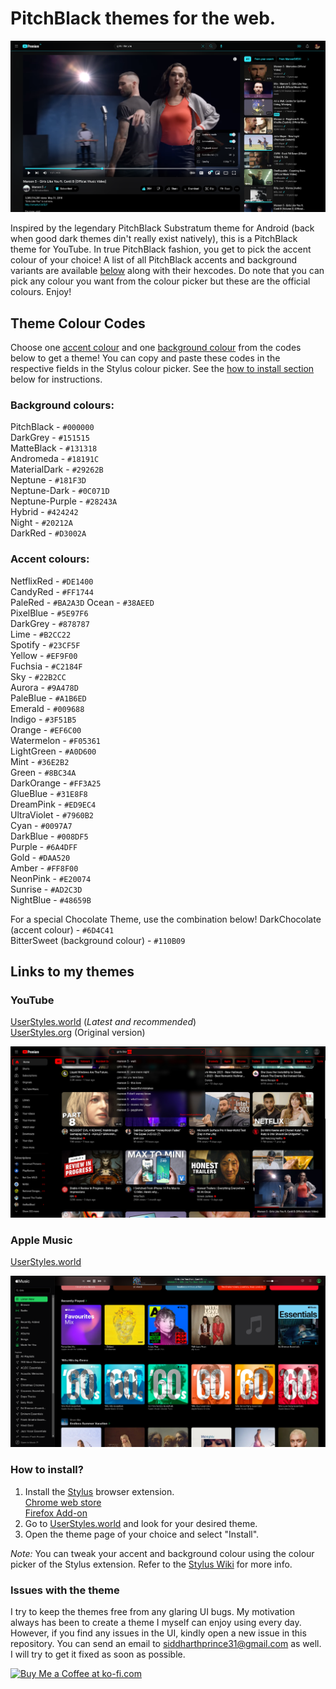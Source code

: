 # PitchBlack themes for the web.

![Recreation of the original screenshot for the first version of the YouTube theme uploaded in September 2018](https://github.com/sprince0031/PitchBlack-UserStyle-themes/raw/master/YouTube/screenshots/PitchBlack_ForOldTimes_ReadmeSS.png)
  
Inspired by the legendary PitchBlack Substratum theme for Android (back when good dark themes din't really exist natively), this is a PitchBlack theme for YouTube. In true PitchBlack fashion, you get to pick the accent colour of your choice! A list of all PitchBlack accents and background variants are available [below](https://github.com/sprince0031/PitchBlack-UserStyle-themes/blob/master/README.md#theme-colour-codes) along with their hexcodes. Do note that you can pick any colour you want from the colour picker but these are the official colours. Enjoy!  

## Theme Colour Codes

Choose one [accent colour](https://github.com/sprince0031/PitchBlack-UserStyle-themes/blob/master/README.md#accent-colours) and one [background colour](https://github.com/sprince0031/PitchBlack-UserStyle-themes/blob/master/README.md#background-colours) from the codes below to get a theme! You can copy and paste these codes in the respective fields in the Stylus colour picker. See the [how to install section](https://github.com/sprince0031/PitchBlack-UserStyle-themes/blob/master/README.md#how-to-install) below for instructions.

### Background colours:

PitchBlack - `#000000`  
DarkGrey - `#151515`  
MatteBlack - `#131318`  
Andromeda - `#18191C`  
MaterialDark - `#29262B`  
Neptune - `#181F3D`  
Neptune-Dark - `#0C071D`  
Neptune-Purple - `#28243A`  
Hybrid - `#424242`  
Night - `#20212A`  
DarkRed - `#D3002A`  

### Accent colours:
NetflixRed - `#DE1400`  
CandyRed - `#FF1744`  
PaleRed - `#BA2A3D` 
Ocean - `#38AEED`  
PixelBlue - `#5E97F6`  
DarkGrey - `#878787`  
Lime - `#B2CC22`  
Spotify - `#23CF5F`  
Yellow - `#EF9F00`  
Fuchsia - `#C2184F`  
Sky - `#22B2CC`  
Aurora - `#9A478D`  
PaleBlue - `#A1B6ED`  
Emerald - `#009688`  
Indigo - `#3F51B5`  
Orange - `#EF6C00`  
Watermelon - `#F05361`  
LightGreen - `#A0D600`  
Mint - `#36E2B2`  
Green - `#8BC34A`  
DarkOrange - `#FF3A25`  
GlueBlue - `#31E8F8`  
DreamPink - `#ED9EC4`  
UltraViolet - `#7960B2`  
Cyan - `#0097A7`  
DarkBlue - `#008DF5`  
Purple - `#6A4DFF`  
Gold - `#DAA520`  
Amber - `#FF8F00`  
NeonPink - `#E20074`  
Sunrise - `#AD2C3D`  
NightBlue - `#48659B`  

For a special Chocolate Theme, use the combination below!
DarkChocolate (accent colour) - `#6D4C41`  
BitterSweet (background colour) - `#110B09`  

## Links to my themes

### YouTube
[UserStyles.world](https://userstyles.world/style/9076/youtube-pitchblack-darkblack-theme) (*Latest and recommended*)  
[UserStyles.org](https://userstyles.org/styles/165645/youtube-pitchblack-dark-black-theme) (Original version)  
  
![PitchBlack theme for YouTube - Screenshot 1](https://github.com/sprince0031/PitchBlack-UserStyle-themes/raw/master/screenshots/PitchBlack-YouTube-v2.jpg)  
  
### Apple Music
[UserStyles.world](https://userstyles.world/style/9077/pitchblack-apple-music-edition)  
  
![PitchBlack theme for Apple Music - Screenshot 1](https://github.com/sprince0031/PitchBlack-UserStyle-themes/raw/master/screenshots/PitchBlack-AppleMusic.png)


### How to install?

1. Install the [Stylus](https://add0n.com/stylus.html)  browser extension.  
   [Chrome web store](https://chrome.google.com/webstore/detail/stylus/clngdbkpkpeebahjckkjfobafhncgmne)  
   [Firefox Add-on](https://addons.mozilla.org/en-US/firefox/addon/styl-us/)  
2. Go to [UserStyles.world](https://userstyles.world/search?q=pitchblack) and look for your desired theme.
3. Open the theme page of your choice and select "Install".  
  
*Note:* You can tweak your accent and background colour using the colour picker of the Stylus extension. Refer to the [Stylus Wiki](https://github.com/openstyles/stylus/wiki/Colorpicker) for more info.

### Issues with the theme

I try to keep the themes free from any glaring UI bugs. My motivation always has been to create a theme I myself can enjoy using every day. However, if you find any issues in the UI, kindly open a new issue in this repository. You can send an email to siddharthprince31@gmail.com as well. I will try to get it fixed as soon as possible. 

[ ![Buy Me a Coffee at ko-fi.com](https://storage.ko-fi.com/cdn/kofi1.png?v=3) ](https://ko-fi.com/M4M0JTMRU)
